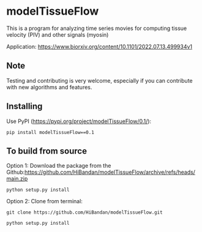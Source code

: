 # modelTissueFlow

This is a program for analyzing time series movies for computing tissue velocity (PIV) and other signals (myosin)

Application: https://www.biorxiv.org/content/10.1101/2022.07.13.499934v1

## Note

Testing and contributing is very welcome, especially if you can contribute with new algorithms and features.

## Installing

Use PyPI (<https://pypi.org/project/modelTissueFlow/0.1/>):

    pip install modelTissueFlow==0.1

## To build from source

Option 1: Download the package from the Github:https://github.com/HiBandan/modelTissueFlow/archive/refs/heads/main.zip

    python setup.py install 
    
Option 2: Clone from terminal: 

    git clone https://github.com/HiBandan/modelTissueFlow.git

    python setup.py install 
